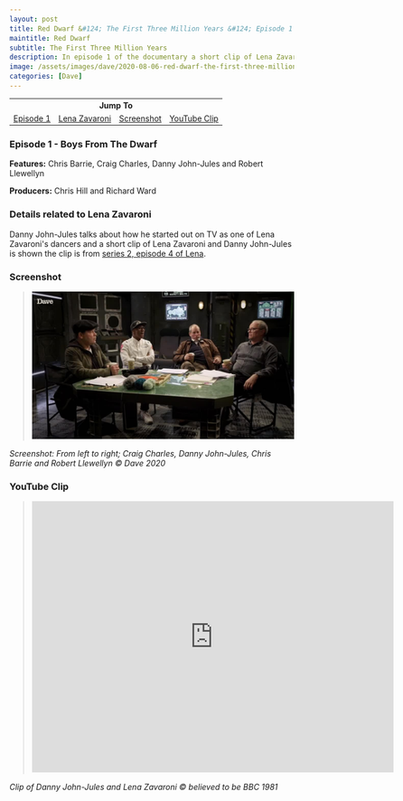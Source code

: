 ```yaml
---
layout: post
title: Red Dwarf &#124; The First Three Million Years &#124; Episode 1 &#124; In this episode a short clip of Lena Zavaroni is shown
maintitle: Red Dwarf
subtitle: The First Three Million Years
description: In episode 1 of the documentary a short clip of Lena Zavaroni is shown.
image: /assets/images/dave/2020-08-06-red-dwarf-the-first-three-million-years.jpg
categories: [Dave]
---
```


<table style="text-align:center;">
<tr><th colspan="4">Jump To</th></tr>
<tr>
<td><a href="#episode-1---boys-from-the-dwarf">Episode 1</a></td>
<td><a href="#details-related-to-lena-zavaroni">Lena Zavaroni</a></td>
<td><a href="#screenshot">Screenshot</a></td>
<td><a href="#youtube-clip">YouTube Clip</a></td>
</tr>
</table>

### Episode 1 - Boys From The Dwarf

**Features:** Chris Barrie, Craig Charles, Danny John-Jules and Robert Llewellyn

**Producers:** Chris Hill and Richard Ward

### Details related to Lena Zavaroni
Danny John-Jules talks about how he started out on TV as one of Lena Zavaroni's dancers and a short clip of Lena Zavaroni and Danny John-Jules is shown the clip is from [series 2, episode 4 of Lena](/bbc%20one/lena%20-%20series%202/1981/04/29/lena.html).

### Screenshot
> ![](/assets/images/dave/2020-08-06-red-dwarf-the-first-three-million-years.jpg)

<cite>Screenshot: From left to right; Craig Charles, Danny John-Jules, Chris Barrie and Robert Llewellyn &copy; Dave 2020</cite>

### YouTube Clip
> <div class="responsive-video"><iframe width="640" height="480" src="https://www.youtube-nocookie.com/embed/DljMPkYCuEw" frameborder="0" allow="accelerometer; autoplay; clipboard-write; encrypted-media; gyroscope; picture-in-picture" allowfullscreen></iframe></div>

<cite>Clip of Danny John-Jules and Lena Zavaroni &copy; believed to be BBC 1981</cite>



